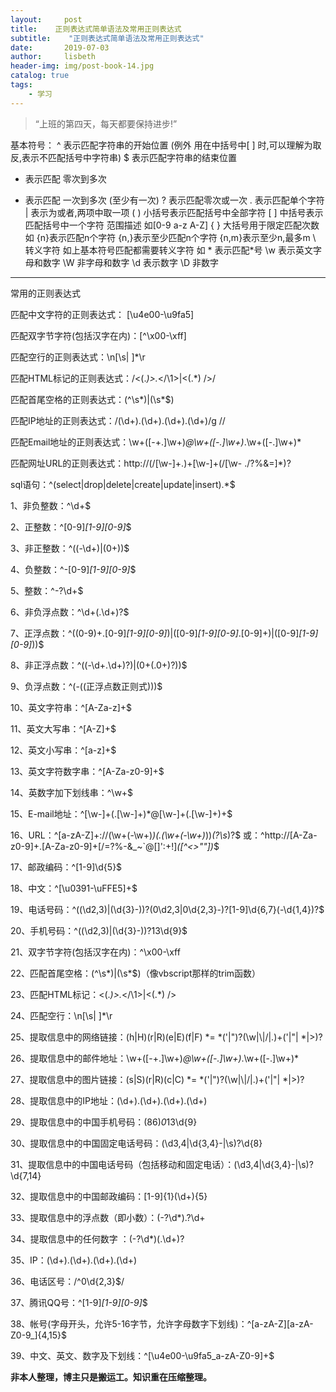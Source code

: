 ```yaml
---
layout:     post
title:    正则表达式简单语法及常用正则表达式
subtitle:    "正则表达式简单语法及常用正则表达式"
date:       2019-07-03
author:     lisbeth
header-img: img/post-book-14.jpg
catalog: true
tags:
    - 学习
---
```


> “上班的第四天，每天都要保持进步!”

基本符号：
^  表示匹配字符串的开始位置  (例外  用在中括号中[ ] 时,可以理解为取反,表示不匹配括号中字符串)
$  表示匹配字符串的结束位置
*  表示匹配 零次到多次
+  表示匹配 一次到多次 (至少有一次)
?  表示匹配零次或一次
.  表示匹配单个字符 
|  表示为或者,两项中取一项
(  ) 小括号表示匹配括号中全部字符
[  ] 中括号表示匹配括号中一个字符 范围描述 如[0-9 a-z A-Z]
{  } 大括号用于限定匹配次数  如 {n}表示匹配n个字符  {n,}表示至少匹配n个字符  {n,m}表示至少n,最多m
\  转义字符 如上基本符号匹配都需要转义字符   如 \*  表示匹配*号
\w 表示英文字母和数字  \W  非字母和数字
\d  表示数字   \D  非数字
----------------------------------------------------------------------------------------------------------------------------------------------------------------------------------------------
常用的正则表达式

匹配中文字符的正则表达式： [\u4e00-\u9fa5]

匹配双字节字符(包括汉字在内)：[^\x00-\xff]

匹配空行的正则表达式：\n[\s| ]*\r

匹配HTML标记的正则表达式：/<(.*)>.*<\/\1>|<(.*) \/>/ 

匹配首尾空格的正则表达式：(^\s*)|(\s*$)

匹配IP地址的正则表达式：/(\d+)\.(\d+)\.(\d+)\.(\d+)/g //

匹配Email地址的正则表达式：\w+([-+.]\w+)*@\w+([-.]\w+)*\.\w+([-.]\w+)*

匹配网址URL的正则表达式：http://(/[\w-]+\.)+[\w-]+(/[\w- ./?%&=]*)?

sql语句：^(select|drop|delete|create|update|insert).*$

1、非负整数：^\d+$ 

2、正整数：^[0-9]*[1-9][0-9]*$ 

3、非正整数：^((-\d+)|(0+))$ 

4、负整数：^-[0-9]*[1-9][0-9]*$ 

5、整数：^-?\d+$ 

6、非负浮点数：^\d+(\.\d+)?$ 

7、正浮点数：^((0-9)+\.[0-9]*[1-9][0-9]*)|([0-9]*[1-9][0-9]*\.[0-9]+)|([0-9]*[1-9][0-9]*))$ 

8、非正浮点数：^((-\d+\.\d+)?)|(0+(\.0+)?))$ 

9、负浮点数：^(-((正浮点数正则式)))$ 

10、英文字符串：^[A-Za-z]+$ 

11、英文大写串：^[A-Z]+$ 

12、英文小写串：^[a-z]+$ 

13、英文字符数字串：^[A-Za-z0-9]+$ 

14、英数字加下划线串：^\w+$ 

15、E-mail地址：^[\w-]+(\.[\w-]+)*@[\w-]+(\.[\w-]+)+$ 

16、URL：^[a-zA-Z]+://(\w+(-\w+)*)(\.(\w+(-\w+)*))*(\?\s*)?$ 
或：^http:\/\/[A-Za-z0-9]+\.[A-Za-z0-9]+[\/=\?%\-&_~`@[\]\':+!]*([^<>\"\"])*$

17、邮政编码：^[1-9]\d{5}$

18、中文：^[\u0391-\uFFE5]+$

19、电话号码：^((\d2,3)|(\d{3}\-))?(0\d2,3|0\d{2,3}-)?[1-9]\d{6,7}(\-\d{1,4})?$

20、手机号码：^((\d2,3)|(\d{3}\-))?13\d{9}$

21、双字节字符(包括汉字在内)：^\x00-\xff

22、匹配首尾空格：(^\s*)|(\s*$)（像vbscript那样的trim函数）

23、匹配HTML标记：<(.*)>.*<\/\1>|<(.*) \/> 

24、匹配空行：\n[\s| ]*\r

25、提取信息中的网络链接：(h|H)(r|R)(e|E)(f|F) *= *('|")?(\w|\\|\/|\.)+('|"| *|>)?

26、提取信息中的邮件地址：\w+([-+.]\w+)*@\w+([-.]\w+)*\.\w+([-.]\w+)*

27、提取信息中的图片链接：(s|S)(r|R)(c|C) *= *('|")?(\w|\\|\/|\.)+('|"| *|>)?

28、提取信息中的IP地址：(\d+)\.(\d+)\.(\d+)\.(\d+)

29、提取信息中的中国手机号码：(86)*0*13\d{9}

30、提取信息中的中国固定电话号码：(\d3,4|\d{3,4}-|\s)?\d{8}

31、提取信息中的中国电话号码（包括移动和固定电话）：(\d3,4|\d{3,4}-|\s)?\d{7,14}

32、提取信息中的中国邮政编码：[1-9]{1}(\d+){5}

33、提取信息中的浮点数（即小数）：(-?\d*)\.?\d+

34、提取信息中的任何数字 ：(-?\d*)(\.\d+)? 

35、IP：(\d+)\.(\d+)\.(\d+)\.(\d+)

36、电话区号：/^0\d{2,3}$/

37、腾讯QQ号：^[1-9]*[1-9][0-9]*$

38、帐号(字母开头，允许5-16字节，允许字母数字下划线)：^[a-zA-Z][a-zA-Z0-9_]{4,15}$

39、中文、英文、数字及下划线：^[\u4e00-\u9fa5_a-zA-Z0-9]+$

**非本人整理，博主只是搬运工。知识重在压缩整理。**

